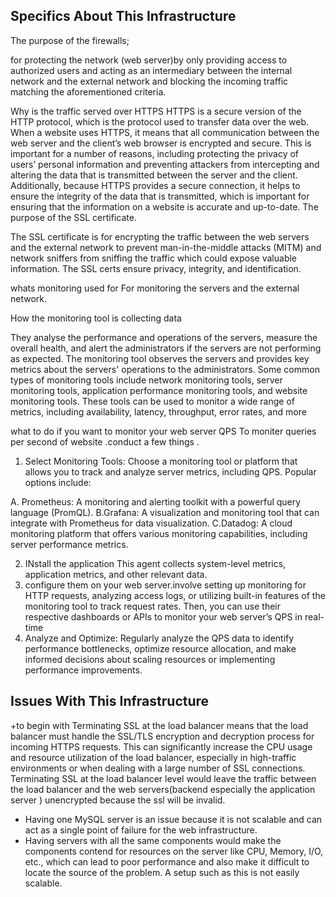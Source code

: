 
## Specifics About This Infrastructure

The purpose of the firewalls;

for protecting the network (web server)by only providing access to authorized users and  acting as an intermediary between the internal network and the external network and blocking the incoming traffic matching the aforementioned criteria. 

Why is the traffic served over HTTPS
HTTPS is a secure version of the HTTP protocol, which is the protocol used to transfer data over the web. When a website uses HTTPS, it means that all communication between the web server and the client’s web browser is encrypted and secure. This is important for a number of reasons, including protecting the privacy of users’ personal information and preventing attackers from intercepting and altering the data that is transmitted between the server and the client. Additionally, because HTTPS provides a secure connection, it helps to ensure the integrity of the data that is transmitted, which is important for ensuring that the information on a website is accurate and up-to-date.
The purpose of the SSL certificate.

The SSL certificate is for encrypting the traffic between the web servers and the external network to prevent man-in-the-middle attacks (MITM) and network sniffers from sniffing the traffic which could expose valuable information. The SSL certs ensure privacy, integrity, and identification.

whats  monitoring used for
For monitoring the servers and the external network. 

How the monitoring tool is collecting data

They analyse the performance and operations of the servers, measure the overall health, and alert the administrators if the servers are not performing as expected. The monitoring tool observes the servers and provides key metrics about the servers' operations to the administrators. Some common types of monitoring tools include network monitoring tools, server monitoring tools, application performance monitoring tools, and website monitoring tools. These tools can be used to monitor a wide range of metrics, including availability, latency, throughput, error rates, and more

what to do if you want to monitor your web server QPS
To moniter queries per second of website .conduct a few things .
1. Select Monitoring Tools:
Choose a monitoring tool or platform that allows you to track and analyze server metrics, including QPS. Popular options include:

 A. Prometheus: A monitoring and alerting toolkit with a powerful query language (PromQL).
 B.Grafana: A visualization and monitoring tool that can integrate with Prometheus for data visualization.
 C.Datadog: A cloud monitoring platform that offers various monitoring capabilities, including server performance metrics.

2. INstall the application 
 This agent collects system-level metrics, application metrics, and other relevant data.
3. configure them on your web server.involve setting up monitoring for HTTP requests, analyzing access logs, or utilizing built-in features of the monitoring tool to track request rates. Then, you can use their respective dashboards or APIs to monitor your web server’s QPS in real-time
4. Analyze and Optimize:
Regularly analyze the QPS data to identify performance bottlenecks, optimize resource allocation, and make informed decisions about scaling resources or implementing performance improvements.

## Issues With This Infrastructure

+to begin with Terminating SSL at the load balancer means that the load balancer must handle the SSL/TLS encryption and decryption process for incoming HTTPS requests. This can significantly increase the CPU usage and resource utilization of the load balancer, especially in high-traffic environments or when dealing with a large number of SSL connections. Terminating SSL at the load balancer level would leave the traffic between the load balancer and the web servers(backend especially the application server ) unencrypted because the ssl will be invalid.

+ Having one MySQL server is an issue because it is not scalable and can act as a single point of failure for the web infrastructure.
+ Having servers with all the same components would make the components contend for resources on the server like CPU, Memory, I/O, etc., which can lead to poor performance and also make it difficult to locate the source of the problem. A setup such as this is not easily scalable. 
